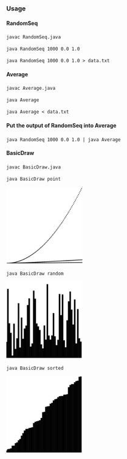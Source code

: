 ### Usage

#### RandomSeq

`javac RandomSeq.java`

`java RandomSeq 1000 0.0 1.0`

`java RandomSeq 1000 0.0 1.0 > data.txt`

#### Average

`javac Average.java`

`java Average`

`java Average < data.txt`

#### Put the output of RandomSeq into Average

`java RandomSeq 1000 0.0 1.0 | java Average`

#### BasicDraw

`javac BasicDraw.java`

`java BasicDraw point`

<img src="https://github.com/quqixun/Algorithms/blob/master/JavaBasic/UseStdLib/point.png" width="200">

`java BasicDraw random`

<img src="https://github.com/quqixun/Algorithms/blob/master/JavaBasic/UseStdLib/random.png" width="200">

`java BasicDraw sorted`

<img src="https://github.com/quqixun/Algorithms/blob/master/JavaBasic/UseStdLib/sorted.png" width="200">
